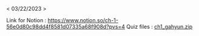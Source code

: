 < 03/22/2023 >

Link for Notion : https://www.notion.so/ch-1-56e0d80c98dd4f8581d07335a68f908d?pvs=4
Quiz files : [ch1_gahyun.zip](https://github.com/Mmuseng/JS_Study/files/11040961/ch1_gahyun.zip)
